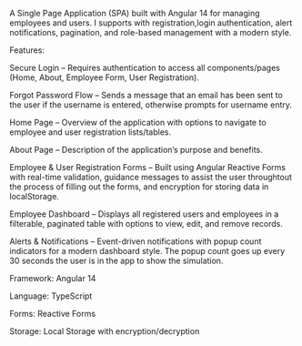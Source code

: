 A Single Page Application (SPA) built with Angular 14 for managing employees and users. I supports with registration,login authentication, alert notifications, pagination, and role-based management with a modern style.

Features:

Secure Login – Requires authentication to access all components/pages (Home, About, Employee Form, User Registration).

Forgot Password Flow – Sends a message that an email has been sent to the user if the username is entered, otherwise prompts for username entry.

Home Page – Overview of the application with options to navigate to employee and user registration lists/tables.

About Page – Description of the application’s purpose and benefits.

Employee & User Registration Forms – Built using Angular Reactive Forms with real-time validation, guidance messages to assist the user throughtout the process of filling out the forms, and encryption for storing data in localStorage.

Employee Dashboard – Displays all registered users and employees in a filterable, paginated table with options to view, edit, and remove records.

Alerts & Notifications – Event-driven notifications with popup count indicators for a modern dashboard style. The popup count goes up every 30 seconds the user is in the app to show the simulation. 

Framework: Angular 14

Language: TypeScript

Forms: Reactive Forms

Storage: Local Storage with encryption/decryption
